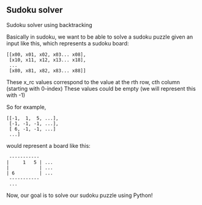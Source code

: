 ## Sudoku solver
Sudoku solver using backtracking

Basically in sudoku, we want to be able to solve a sudoku puzzle given an input like this, which represents a sudoku board:

```
[[x00, x01, x02, x03... x08],
 [x10, x11, x12, x13... x18],
 ...
 [x80, x81, x82, x83... x88]]
```

These x_rc values correspond to the value at the rth row, cth column (starting with 0-index) These values could be empty (we will represent this with -1)

So for example,

```
[[-1,  1,  5, ...],
 [-1, -1, -1, ...],
 [ 6, -1, -1, ...]
 ...]
```

would represent a board like this:
```
 -----------
|     1   5 | ...
|           | ...
| 6         | ...
 -----------
 ...
```

Now, our goal is to solve our sudoku puzzle using Python!